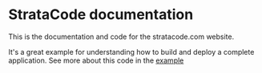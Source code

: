 # StrataCode documentation

This is the documentation and code for the stratacode.com website.

It's a great example for understanding how to build and deploy a complete application. See more about this code in the [example](http://www.stratacode.com/examples/docExample.html)

